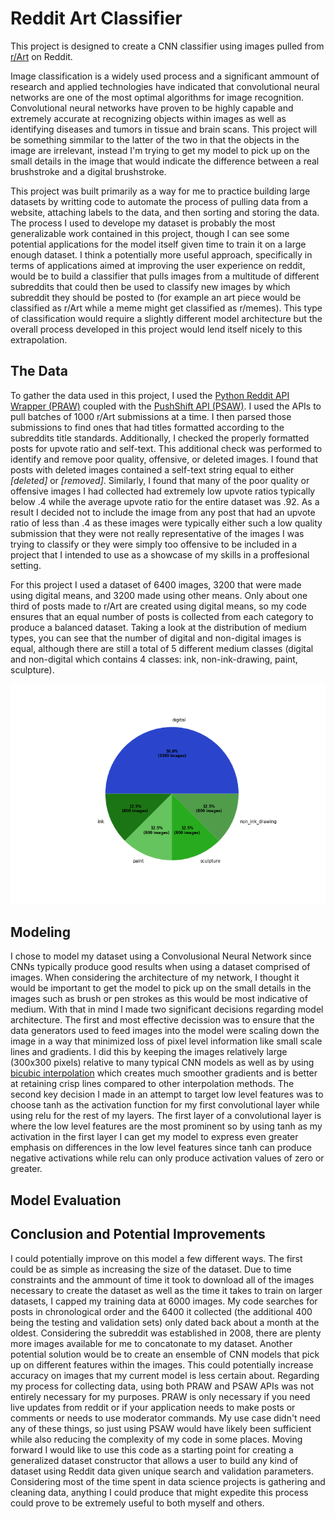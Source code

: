 # Reddit Art Classifier

This project is designed to create a CNN classifier using images pulled from [r/Art](reddit.com/r/Art) on Reddit.

Image classification is a widely used process and a significant ammount of research and applied technologies have indicated that 
convolutional neural networks are one of the most optimal algorithms for image recognition. Convolutional neural networks have proven 
to be highly capable and extremely accurate at recognizing objects within images as well as identifying diseases and tumors in tissue 
and brain scans. This project will be something simmilar to the latter of the two in that the objects in the image are irrelevant, 
instead I'm trying to get my model to pick up on the small details in the image that would indicate the difference between a real 
brushstroke and a digital brushstroke.

This project was built primarily as a way for me to practice building large datasets by writting code to automate the process of pulling 
data from a website, attaching labels to the data, and then sorting and storing the data. The process I used to develope my dataset is 
probably the most generalizable work contained in this project, though I can see some potential applications for the model itself given 
time to train it on a large enough dataset. I think a potentially more useful approach, specifically in terms of applications aimed at 
improving the user experience on reddit, would be to build a classifier that pulls images from a multitude of different subreddits that 
could then be used to classify new images by which subreddit they should be posted to (for example an art piece would be classified 
as r/Art while a meme might get classified as r/memes). This type of classification would require a slightly different model architecture 
but the overall process developed in this project would lend itself nicely to this extrapolation.

## The Data

To gather the data used in this project, I used the [Python Reddit API Wrapper (PRAW)](https://praw.readthedocs.io/en/latest/getting_started/quick_start.html) coupled with the [PushShift API (PSAW)](https://github.com/pushshift/api). I used the APIs 
to pull batches of 1000 r/Art submissions at a time. I then parsed those submissions to find ones that had titles formatted according to 
the subreddits title standards. Additionally, I checked the properly formatted posts for upvote ratio and self-text. This additional check was 
performed to identify and remove poor quality, offensive, or deleted images. I found that posts with deleted images contained a self-text 
string equal to either *[deleted]* or *[removed]*. Similarly, I found that many of the poor quality or offensive images I had collected had 
extremely low upvote ratios typically below .4 while the average upvote ratio for the entire dataset was .92. As a result I decided not to include 
the image from any post that had an upvote ratio of less than .4 as these images were typically either such a low quality submission that they 
were not really representative of the images I was trying to classify or they were simply too offensive to be included in a project that I intended 
to use as a showcase of my skills in a proffesional setting.  

For this project I used a dataset of 6400 images, 3200 that were made using digital means, and 3200 made using other means. Only about one third 
of posts made to r/Art are created using digital means, so my code ensures that an equal number of posts is collected from each category to produce 
a balanced dataset. Taking a look at the distribution of medium types, you can see that the number of digital and non-digital images is equal, 
although there are still a total of 5 different medium classes (digital and non-digital which contains 4 classes: ink, non-ink-drawing, paint, sculpture).

![class distribution within the dataset](reports/figures/charts/pie_distribution_final_black.png)

## Modeling

I chose to model my dataset using a Convolusional Neural Network since CNNs typically produce good results when using a dataset comprised of images. 
When considering the architecture of my network, I thought it would be important to get the model to pick up on the small details in the images such 
as brush or pen strokes as this would be most indicative of medium. With that in mind I made two significant decisions regarding model architecture. 
The first and most effective decission was to ensure that the data generators used to feed images into the model were scaling down the image in a 
way that minimized loss of pixel level information like small scale lines and gradients. I did this by keeping the images relatively large (300x300 pixels) 
relative to many typical CNN models as well as by using [bicubic interpolation](https://www.youtube.com/watch?v=poY_nGzEEWM) which creates much smoother gradients and is better at retaining crisp lines 
compared to other interpolation methods. The second key decision I made in an attempt to target low level features was to choose tanh as the activation 
function for my first convolutional layer while using relu for the rest of my layers. The first layer of a convolutional layer is where the low level 
features are the most prominent so by using tanh as my activation in the first layer I can get my model to express even greater emphasis on differences in 
the low level features since tanh can produce negative activations while relu can only produce activation values of zero or greater.

## Model Evaluation


## Conclusion and Potential Improvements  

I could potentially improve on this model a few different ways. The first could be as simple as increasing the size of the dataset. Due to 
time constraints and the ammount of time it took to download all of the images necessary to create the dataset as well as the time it takes 
to train on larger datasets, I capped my training data at 6000 images. My code searches for posts in chronological order and the 6400 it 
collected (the additional 400 being the testing and validation sets) only dated back about a month at the oldest. Considering the subreddit 
was established in 2008, there are plenty more images available for me to concatonate to my dataset. Another potential solution would be to 
create an ensemble of CNN models that pick up on different features within the images. This could potentially increase accuracy on images that 
my current model is less certain about. Regarding my process for collecting data, using both PRAW and PSAW APIs was not entirely necessary 
for my purposes. PRAW is only necessary if you need live updates from reddit or if your application needs to make posts or comments or needs 
to use moderator commands. My use case didn't need any of these things, so just using PSAW would have likely been sufficient while also reducing
the complexity of my code in some places. Moving forward I would like to use this code as a starting point for creating a generalized dataset 
constructor that allows a user to build any kind of dataset using Reddit data given unique search and validation parameters. Considering most 
of the time spent in data science projects is gathering and cleaning data, anything I could produce that might expedite this process could 
prove to be extremely useful to both myself and others.
